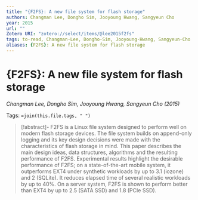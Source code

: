 ```yaml
---
title: "{F2FS}: A new file system for flash storage"
authors: Changman Lee, Dongho Sim, Jooyoung Hwang, Sangyeun Cho
year: 2015
url: ""
Zotero URI: "zotero://select/items/@lee2015f2fs"
tags: to-read, Changman-Lee, Dongho-Sim, Jooyoung-Hwang, Sangyeun-Cho
aliases: {F2FS}: A new file system for flash storage
---
```


# {F2FS}: A new file system for flash storage  
_Changman Lee, Dongho Sim, Jooyoung Hwang, Sangyeun Cho (2015)_

Tags: `=join(this.file.tags, " ")`

> [!abstract]-
> F2FS is a Linux file system designed to perform well on modern flash storage devices. The file system builds on append-only logging and its key design decisions were made with the characteristics of flash storage in mind. This paper describes the main design ideas, data structures, algorithms and the resulting performance of F2FS. Experimental results highlight the desirable performance of F2FS; on a state-of-the-art mobile system, it outperforms EXT4 under synthetic workloads by up to 3.1 (iozone) and 2 (SQLite). It reduces elapsed time of several realistic workloads by up to 40%. On a server system, F2FS is shown to perform better than EXT4 by up to 2.5 (SATA SSD) and 1.8 (PCIe SSD).


